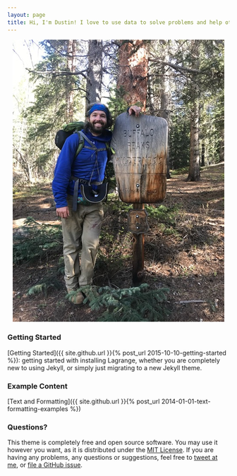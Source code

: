 ```yaml
---
layout: page
title: Hi, I'm Dustin! I love to use data to solve problems and help others better understand the world around them.
---
```

<div style="text-align:center" markdown="1" "height:42px;width:42px"

![Photo of Dustin Wicker](/assets/img/dustin_wicker.jpg "Dustin Wicker")

></div>

### Getting Started

[Getting Started]({{ site.github.url }}{% post_url 2015-10-10-getting-started %}): getting started with installing Lagrange, whether you are completely new to using Jekyll, or simply just migrating to a new Jekyll theme.

### Example Content

[Text and Formatting]({{ site.github.url }}{% post_url 2014-01-01-text-formatting-examples %})

### Questions?

This theme is completely free and open source software. You may use it however you want, as it is distributed under the [MIT License](http://choosealicense.com/licenses/mit/). If you are having any problems, any questions or suggestions, feel free to [tweet at me](https://twitter.com/intent/tweet?text=My%question%about%Lagrange%is:%&amp;via=paululele), or [file a GitHub issue](https://github.com/lenpaul/lagrange/issues/new).

